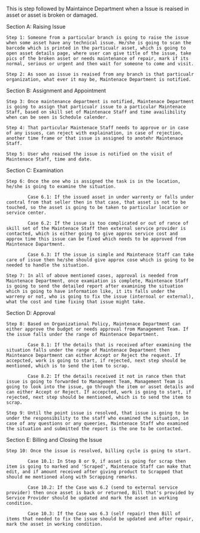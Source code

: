 This is step followed by Maintaince Department when a Issue is reaised in asset or asset is broken or damaged. 

Section A: Raising Issue   

    Step 1: Someone from a particular branch is going to raise the issue when some asset have any technical issue. He/she is going to scan the barcode which is printed in the particualr asset, which is going to open asset details page, where user can give title of the issue, take pics of the broken asset or needs maintenance of repair, mark if its normal, serious or urgent and then wait for someone to come and visit. 

    Step 2: As soon as issue is reaised from any branch is that particualr organization, what ever it may be, Maintenace Department is notified. 

Section B: Assignment and Appointment

    Step 3: Once maintenance department is notified, Maintenace Department is going to assign that particualr issue to a particular Maintenace Staff, based on skill set of Maintenace Staff and time availibility when can be seen is Schedule calender. 

    Step 4: That particular Maintenace Staff needs to approve or in case of any issues, can reject with explaination, in case of rejection, another time frame or that issue is assigned to anotehr Maintenace Staff.

    Step 5: User who reaised the issue is notified on the visit of Maintenace Staff, time and date. 

Section C: Examination

    Step 6: Once the one who is assigned the task is in the location, he/she is going to examine the situation. 

            Case 6.1: If the issued asset in under warrenty or falls under contral from that seller then in that case, that asset is not to be touched, so the asset is going to be taken to particular location or service center. 

            Case 6.2: If the issue is too complicated or out of rance of skill set of the Maintenace Staff then external service provider is contacted, which is either going to give approx service cost and approx time this issue can be fixed which needs to be approved from Maintenace Dapartment. 

            Case 6.3: If the issue is simple and Maintenace Staff can take care of issue then he/she should give approx cose which is going to be needed to handle the situation.

    Step 7: In all of above mentioned cases, approval is needed from Maintenace Department, once examiation is complete, Maintenace Staff is going to send the detailed report after examining the situation which is going to have information like, it its falls under the warreny or not, who is going to fix the issue (internoal or external), what the cost and time fixing that issue might take. 

Section D: Approval

    Step 8: Based on Organizational Policy, Maintenace Department can either approve the budget or needs approval from Management Team. If the issue falls under the range of Maintenace Department.

            Case 8.1: If the details that is received after examining the situation falls under the range of Maintenace Department then Mainteance Department can either Accept or Reject the request. If accepcted, work is going to start, if rejected, next step should be mentioned, which is to send the item to scrap.

            Case 8.2: If the details received it not in rance then that issue is going to forwarded to Management Team, Management Team is going to look into the issue, go through the item or asset details and can either Accept or Reject. If accepcted, work is going to start, if rejected, next step should be mentioned, which is to send the item to scrap.

    Step 9: Until the point issue is resolved, that issue is going to be under the responsibility to the staff who examined the situation, in case of any questions or any queeries, Maintenace Staff who examined the situation and submitted the report is the one to be contacted.
    

Section E: Billing and Closing the Issue

    Step 10: Once the issue is resolved, billing cycle is going to start.
    
            Case 10.1: In Step 8 or 9, if asset is going for scrap then item is going to marked and 'Scraped', Maintenace Staff can make that edit, and if amount received after giving product to Scrapped that should me mentioned along with Scrapping remarks.

            Case 10.2: If the Case was 6.2 (send to external service provider) then once asset is back or returned, Bill that's provided by Service Provider should be updated and mark the asset in working condition.

            Case 10.3: If the Case was 6.3 (self repair) then Bill of items that needed to fix the issue should be updated and after repair, mark the asset in working condition. 

